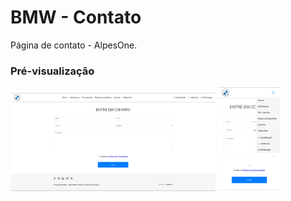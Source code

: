 # BMW - Contato

Página de contato - AlpesOne.

### Pré-visualização

<div>
    <img alt="Prévia do website" src=".github/desktop.png" width="65%">
    <img alt="Prévia do website" src=".github/mobile.png" width="20%">
</div>
